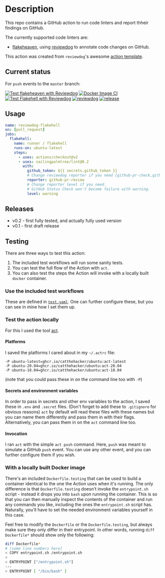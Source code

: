 # Description

This repo contains a GitHub action to run code linters and report thheir findings on GitHub.

The currently supported code linters are:
- [flakeheaven](https://github.com/flakeheaven/flakeheaven),
using [reviewdog](https://github.com/reviewdog/reviewdog) to annotate code changes on GitHub.

This action was created from `reviewdog`'s awesome [action template](https://github.com/reviewdog/action-template).

## Current status

For `push` events to the `master` branch:

[![Test flakeheaven with Reviewdog](https://github.com/sailingpalmtree/lint/actions/workflows/test.yml/badge.svg?branch=master&event=push)](https://github.com/sailingpalmtree/lint/actions/workflows/test.yml)
[![Docker Image CI](https://github.com/sailingpalmtree/lint/actions/workflows/dockerimage.yml/badge.svg?branch=master&event=push)](https://github.com/sailingpalmtree/lint/actions/workflows/dockerimage.yml)
[![Test Flakehell with Reviewdog](https://github.com/sailingpalmtree/lint/actions/workflows/test.yml/badge.svg?branch=master&event=push)](https://github.com/sailingpalmtree/lint/actions/workflows/test.yml)
[![reviewdog](https://github.com/sailingpalmtree/lint/actions/workflows/reviewdog.yml/badge.svg?branch=master&event=push)](https://github.com/sailingpalmtree/lint/actions/workflows/reviewdog.yml)
[![release](https://github.com/sailingpalmtree/lint/actions/workflows/release.yml/badge.svg?branch=master&event=push)](https://github.com/sailingpalmtree/lint/actions/workflows/release.yml)

## Usage

```yaml
name: reviewdog-flakehell
on: [pull_request]
jobs:
  flakehell:
    name: runner / flakehell
    runs-on: ubuntu-latest
    steps:
      - uses: actions/checkout@v2
      - uses: sailingpalmtree/lint@0.2
        with:
          github_token: ${{ secrets.github_token }}
          # Change reviewdog reporter if you need [github-pr-check,github-check,github-pr-review].
          reporter: github-pr-review
          # Change reporter level if you need.
          # GitHub Status Check won't become failure with warning.
          level: warning
```

## Releases

- v0.2 - first fully tested, and actually fully used version
- v0.1 - first draft release

## Testing

There are three ways to test this action:

1. The included test workflows will run some sanity tests.
2. You can test the full flow of the Action with `act`.
3. You can also test the steps the Action will invoke with a locally built `docker` container.

### Use the included test workflows

These are defined in [`test.yaml`](https://github.com/sailingpalmtree/lint/blob/master/.github/workflows/test.yml). One can further configure these, but you can see in mine how I set them up.

### Test the action locally

For this I used the tool [act](https://github.com/nektos/act).

#### Platforms

I saved the platforms I cared about in my `~/.actrc` file:

```text
-P ubuntu-latest=ghcr.io/catthehacker/ubuntu:act-latest
-P ubuntu-20.04=ghcr.io/catthehacker/ubuntu:act-20.04
-P ubuntu-18.04=ghcr.io/catthehacker/ubuntu:act-18.04
```

(note that you could pass these in on the command line too with `-P`)

#### Secrets and environment variables

In order to pass in secrets and other env variables to the action, I saved these in `.env` and `.secret` files.
(Don't forget to add these to `.gitignore` for obvious reasons)
`act` by default will read these files with these names but you can name them differently and pass them in with their flags.
Alternatively, you can pass them in on the `act` command line too.

#### Invocation

I ran `act` with the simple `act push` command. Here, `push` was meant to simulate a GitHub `push` event. You can use any other event, and you can further configure them if you wish.

### With a locally built Docker image

There's an included `Dockerfile.testing` that can be used to build a container identical to the one the Action uses when it's running. The only difference is that `Dockerfile.testing` doesn't invoke the `entrypoint.sh` script - instead it drops you into `bash` upon running the container. This is so that you can then manually inspect the contents of the container and run any commands you like, including the ones the `entrypoint.sh` script has. Naturally, you'll have to set the needed environment variables yourself in this case.

Feel free to modify the `Dockerfile` or the `Dockerfile.testing`, but always make sure they only differ in their entrypoint. In other words, running `diff Dockerfile*` should show only the following:

```bash
diff Dockerfile*
# [some line numbers here]
< COPY entrypoint.sh /entrypoint.sh
<
< ENTRYPOINT ["/entrypoint.sh"]
---
> ENTRYPOINT [ "/bin/bash" ]
```
